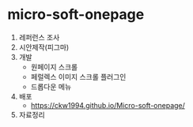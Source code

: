 # micro-soft-onepage
1. 레퍼런스 조사
2. 시안제작(피그마)
3. 개발 
    - 원페이지 스크롤 
    - 페럴렉스 이미지 스크롤 플러그인
    - 드롭다운 메뉴
4. 배포
    - https://ckw1994.github.io/Micro-soft-onepage/
6. 자료정리    
